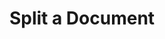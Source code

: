 ---
title: Split a Document
excerpt: >-
  Split a document into multiple documents intelligently using AI. If no
  splitting is needed, no new documents will be created. Otherwise, the new
  sub-documents will be automatically generated.
api:
  file: openapi (2).json
  operationId: post_split
hidden: false
---